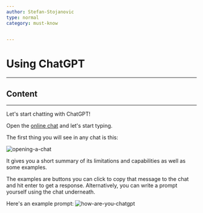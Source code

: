 ```yaml
---
author: Stefan-Stojanovic
type: normal
category: must-know
 

---
```


# Using ChatGPT 

---

## Content

---

Let's start chatting with ChatGPT!

Open the [online chat](https://chat.openai.com/chat) and let's start typing.

The first thing you will see in any chat is this:

![opening-a-chat](https://img.enkipro.com/c5c2df03f860be05760d54138d142442.png)

It gives you a short summary of its limitations and capabilities as well as some examples.

The examples are buttons you can click to copy that message to the chat and hit enter to get a response. Alternatively, you can write a prompt yourself using the chat underneath.

Here's an example prompt:
![how-are-you-chatgpt](https://img.enkipro.com/1ad6b40aae719dbe61818e4525f2056d.png)


